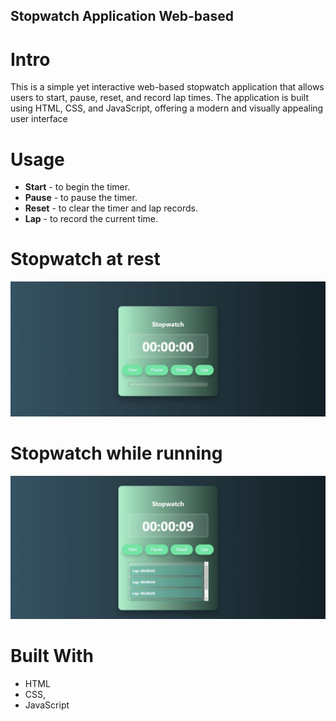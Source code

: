 ## Stopwatch Application Web-based
# Intro
This is a simple yet interactive web-based stopwatch application that allows users to start, pause, reset, and record lap times. The application is built using HTML, CSS, and JavaScript, offering a modern and visually appealing user interface

# Usage
- **Start** - to begin the timer.
- **Pause**  - to pause the timer.
- **Reset** -  to clear the timer and lap records.
- **Lap**  - to record the current time.

# Stopwatch at rest
![Stopwatch Screenshot](images/Stopwatch_rest.jpeg)

# Stopwatch while running
![Stopwatch Screenshot](images/Stopwatch.jpeg)

# Built With
- HTML
- CSS,
- JavaScript
